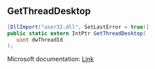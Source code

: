 ## GetThreadDesktop

```csharp
[DllImport("user32.dll", SetLastError = true)]
public static extern IntPtr GetThreadDesktop(
   uint dwThreadId
);
```

Microsoft documentation: [Link](https://docs.microsoft.com/en-us/windows/win32/api/winuser/nf-winuser-getthreaddesktop)
